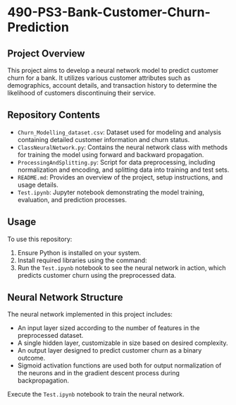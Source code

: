 # 490-PS3-Bank-Customer-Churn-Prediction

## Project Overview
This project aims to develop a neural network model to predict customer churn for a bank. It utilizes various customer attributes such as demographics, account details, and transaction history to determine the likelihood of customers discontinuing their service.

## Repository Contents

- `Churn_Modelling_dataset.csv`: Dataset used for modeling and analysis containing detailed customer information and churn status.
- `ClassNeuralNetwork.py`: Contains the neural network class with methods for training the model using forward and backward propagation.
- `ProcessingAndSplitting.py`: Script for data preprocessing, including normalization and encoding, and splitting data into training and test sets.
- `README.md`: Provides an overview of the project, setup instructions, and usage details.
- `Test.ipynb`: Jupyter notebook demonstrating the model training, evaluation, and prediction processes.

## Usage

To use this repository:
1. Ensure Python is installed on your system.
2. Install required libraries using the command:
3. Run the `Test.ipynb` notebook to see the neural network in action, which predicts customer churn using the preprocessed data.

## Neural Network Structure

The neural network implemented in this project includes:
- An input layer sized according to the number of features in the preprocessed dataset.
- A single hidden layer, customizable in size based on desired complexity.
- An output layer designed to predict customer churn as a binary outcome.
- Sigmoid activation functions are used both for output normalization of the neurons and in the gradient descent process during backpropagation.

Execute the `Test.ipynb` notebook to train the neural network.

